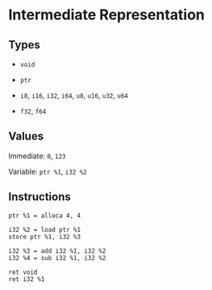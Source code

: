 Intermediate Representation
===========================

Types
-----

- `void`

- `ptr`

- `i8`, `i16`, `i32`, `i64`, `u8`, `u16`, `u32`, `u64`

- `f32`, `f64`

Values
------

Immediate: `0`, `123`

Variable: `ptr %1`, `i32 %2`

Instructions
------------

```
ptr %1 = alloca 4, 4
```

```
i32 %2 = load ptr %1
store ptr %1, i32 %3
```

```
i32 %3 = add i32 %1, i32 %2
i32 %4 = sub i32 %1, i32 %2
```

```
ret void
ret i32 %1
```
